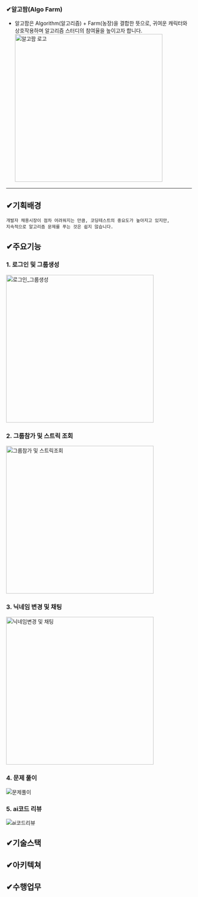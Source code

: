 ### ✔알고팜(Algo Farm)  
- 알고팜은 Algorithm(알고리즘) + Farm(농장)을 결합한 뜻으로, 귀여운 캐릭터와 상호작용하며 알고리즘 스터디의 참여율을 높이고자 합니다.
  <img src="https://github.com/user-attachments/assets/972c20fc-0a9f-481e-b542-be99288ef9ab" alt="알고팜 로고" width="400">
---
## ✔기획배경
```
개발자 채용시장이 점차 어려워지는 만큼, 코딩테스트의 중요도가 높아지고 있지만, 
지속적으로 알고리즘 문제를 푸는 것은 쉽지 않습니다.
```
## ✔주요기능
### 1. 로그인 및 그룹생성  
   <img src="https://github.com/user-attachments/assets/03c35994-7aa0-4677-88a3-c86bc437a59f" alt="로그인_그룹생성" width="400">  

### 2. 그룹참가 및 스트릭 조회  
   <img src="https://github.com/user-attachments/assets/5d1737fe-623b-47b9-b2c6-341dad8cd880" alt="그룹참가 및 스트릭조회" width="400">  

### 3. 닉네임 변경 및 채팅  
   <img src="https://github.com/user-attachments/assets/06712f9c-8bfe-4c21-94d0-139100fccf78" alt="닉네임변경 및 채팅" width="400">  

### 4. 문제 풀이  
   <img src="https://github.com/user-attachments/assets/c8be84d5-085f-46c6-a17c-e6d0d97b0bea" alt="문제풀이">  

### 5. ai코드 리뷰  
   <img src="https://github.com/user-attachments/assets/aaa40f98-61b0-488e-beef-6aa4890e81e9" alt="ai코드리뷰">  

## ✔기술스택
## ✔아키텍쳐
## ✔수행업무
